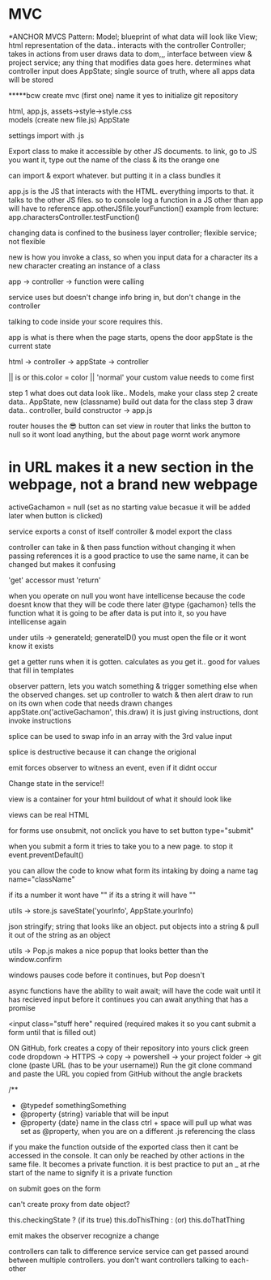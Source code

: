 # MVC
*ANCHOR MVCS Pattern:
Model; blueprint of what data will look like
View; html representation of the data.. interacts with the controller
Controller; takes in actions from user draws data to dom,,, interface between view & project
service; any thing that modifies data goes here. determines what controller input does
AppState; single source of truth, where all apps data will be stored

*****bcw create
mvc      (first one)
name it
yes to initialize git repository

html, app.js, assets->style->style.css  
models (create new file.js)
AppState

settings import with .js

Export class to make it accessible by other JS documents. to link, go to JS you want it, type out the name of the class & its the orange one

can import & export whatever. but putting it in a class bundles it

app.js is the JS that interacts with the HTML. everything imports to that. it talks to the other JS files. so to console log a function in a JS other than app will have to reference app.otherJSfile.yourFunction() 
example from lecture: app.charactersController.testFunction()

changing data is confined to the business layer 
controller; flexible
service; not flexible

new is how you invoke a class, so when you input data for a character its a new character
creating an instance of a class

app -> controller -> function were calling

service uses but doesn't change info
bring in, but don't change in the controller

talking to code inside your score requires this.

app is what is there when the page starts, opens the door
appState is the current state


html -> controller -> 
appState -> controller

<!-- SECTION more MVC -->

|| is or
this.color = color || 'normal'
your custom value needs to come first

step 1 what does out data look like.. Models, make your class
step 2 create data.. AppState, new (classname) build out data for the class
step 3 draw data.. controller, build constructor -> app.js 


router houses the 😎 button
can set view in router that links the button to null so it wont load anything, but the about page wornt work anymore

# in URL makes it a new section in the webpage, not a brand new webpage


activeGachamon = null (set as no starting value becasue it will be added later when button is clicked)

service exports a const of itself
controller & model export the class

controller can take in & then pass function without changing it
when passing references it is a good practice to use the same name, it can be changed but makes it confusing

'get' accessor must 'return' 

when you operate on null you wont have intellicense because the code doesnt know that they will be code there later
@type {gachamon} tells the function what it is going to be after data is put into it, so you have intellicense again

under utils -> generateId; generateID() 
 you must open the file or it wont know it exists

get a getter runs when it is gotten. calculates as you get it.. good for values that fill in templates

observer pattern, lets you watch something & trigger something else when the observed changes.
set up controller to watch & then alert draw to run on its own when code that needs drawn changes
appState.on('activeGachamon', this.draw)  it is just giving instructions, dont invoke instructions

splice can be used to swap info in an array with the 3rd value input

splice is destructive because it can change the origional

emit forces observer to witness an event, even if it didnt occur


Change state in the service!!

view is a container for your html buildout of what it should look like

views can be real HTML

for forms use onsubmit, not onclick
you have to set button type="submit"

when you submit a form it tries to take you to a new page. to stop it
event.preventDefault()

you can allow the code to know what form its intaking by doing a name tag name="className"

if its a number it wont have "" if its a string it will have ""

utils -> store.js
saveState('yourInfo', AppState.yourInfo)

json stringify; string that looks like an object. put objects into a string & pull it out of the string as an object

utils -> Pop.js makes a nice popup that looks better than the window.confirm

windows pauses code before it continues, but Pop doesn't

async functions have the ability to wait
await; will have the code wait until it has recieved input before it continues
you can await anything that has a promise 

<input class="stuff here" required              (required makes it so you cant submit a form until that is filled out)

<!-- NOTE git cloning -->
ON GitHub, fork creates a copy of their repository into yours
click green code dropdown -> HTTPS -> copy -> powershell -> your project folder -> git clone (paste URL (has to be your username))
Run the git clone <paste the URL here> command and paste the URL you copied from GitHub without the angle brackets


/** 
* @typedef somethingSomething
* @property {string} variable that will be input
* @property {date} name in the class
ctrl + space will pull up what was set as @property, when you are on a different .js referencing the class

if you make the function outside of the exported class then it cant be accessed in the console. It can only be reached by other actions in the same file. It becomes a private function. it is best practice to put an _ at rhe start of the name to signify it is a private function

on submit goes on the form

can't create proxy from date object? 

this.checkingState ? (if its true) this.doThisThing : (or) this.doThatThing

emit makes the observer recognize a change

controllers can talk to difference service
service can get passed around between multiple controllers. 
you don't want controllers talking to each-other

